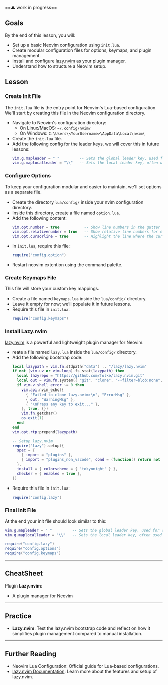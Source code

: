 ==⚠️ work in progress==
## Goals

By the end of this lesson, you will:

- Set up a basic Neovim configuration using `init.lua`.
- Create modular configuration files for options, keymaps, and plugin management.
- Install and configure [lazy.nvim](https://github.com/folke/lazy.nvim) as your plugin manager.
- Understand how to structure a Neovim setup.

## Lesson

### Create Init File

The `init.lua` file is the entry point for Neovim's Lua-based configuration. We'll start by creating this file in the Neovim configuration directory.

- Navigate to Neovim's configuration directory:
    - On Linux/MacOS: `~/.config/nvim/`
    - On Windows: `C:\Users\<YourUsername>\AppData\Local\nvim\`
- Create the `init.lua` file.
- Add the following config for the leader keys, we will cover this in future lessons:
    ```lua
    vim.g.mapleader = " "         -- Sets the global leader key, used for creating custom mappings. Default: `space`.
	vim.g.maplocalleader = "\\"   -- Sets the local leader key, often used for buffer-specific mappings. Default: `\`.
    ```

### Configure Options

To keep your configuration modular and easier to maintain, we'll set options as a separate file.

- Create the directory `lua/config/` inside your nvim configuration directory.
- Inside this directory, create a file named `option.lua`.
- Add the following content:
	```lua
	vim.opt.number = true           -- Show line numbers in the gutter
	vim.opt.relativenumber = true   -- Show relative line numbers for easier navigation
	vim.opt.cursorline = true       -- Highlight the line where the cursor is located, improving visibility
	```
- In `init.lua`, require this file:
    ```lua
    require("config.option")
    ```
- Restart neovim extention using the command palette.

### Create Keymaps File

This file will store your custom key mappings.

- Create a file named `keymaps.lua` inside the `lua/config/` directory.
- Leave it empty for now; we’ll populate it in future lessons.
- Require this file in `init.lua`:
    ```lua
	require("config.keymaps")
	```

### Install Lazy.nvim

[lazy.nvim](https://github.com/folke/lazy.nvim) is a powerful and lightweight plugin manager for Neovim.

- reate a file named `lazy.lua` inside the `lua/config/` directory.
- Add the following bootstrap code:
    ```lua
	local lazypath = vim.fn.stdpath("data") .. "/lazy/lazy.nvim"
	if not (vim.uv or vim.loop).fs_stat(lazypath) then
	  local lazyrepo = "https://github.com/folke/lazy.nvim.git"
	  local out = vim.fn.system({ "git", "clone", "--filter=blob:none", "--branch=stable", lazyrepo, lazypath })
	  if vim.v.shell_error ~= 0 then
	    vim.api.nvim_echo({
	      { "Failed to clone lazy.nvim:\n", "ErrorMsg" },
	      { out, "WarningMsg" },
	      { "\nPress any key to exit..." },
	    }, true, {})
	    vim.fn.getchar()
	    os.exit(1)
	  end
	end
	vim.opt.rtp:prepend(lazypath)
	
	-- Setup lazy.nvim
	require("lazy").setup({
	  spec = {
	    { import = "plugins" },
	    { import = "plugins_non_vscode", cond = (function() return not vim.g.vscode end) },
	  },
	  install = { colorscheme = { 'tokyonight' } },
	  checker = { enabled = true },
	})
	```
- Require this file in `init.lua`:
    ```lua
	require("config.lazy")
	```

### Final Init File

At the end your init file should look similar to this:
```lua
vim.g.mapleader = " "         -- Sets the global leader key, used for creating custom mappings. Default: `space`.
vim.g.maplocalleader = "\\"   -- Sets the local leader key, often used for buffer-specific mappings. Default: `\`.

require("config.lazy")
require("config.options")
require("config.keymaps")
```

---

## CheatSheet

Plugin **Lazy.nvim**:
- A plugin manager for Neovim

---

## Practice

- **Lazy.nvim**: Test the lazy.nvim bootstrap code and reflect on how it simplifies plugin management compared to manual installation.

---

## Further Reading

- Neovim Lua Configuration: Official guide for Lua-based configurations.
- [lazy.nvim Documentation](https://github.com/folke/lazy.nvim): Learn more about the features and setup of lazy.nvim.